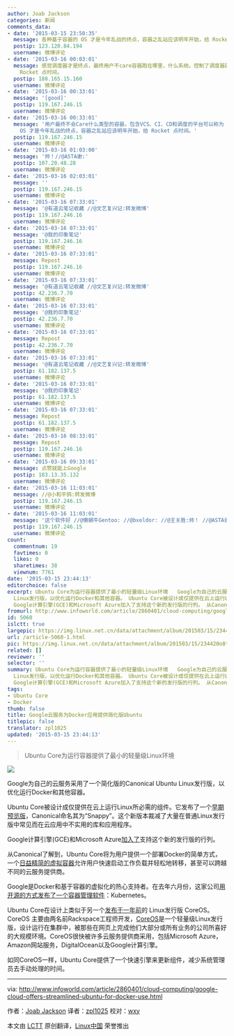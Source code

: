 ```yaml
---
author: Joab Jackson
categories: 新闻
comments_data:
- date: '2015-03-15 23:50:35'
  message: 各种基于容器的 OS 才是今年乱战的终点，容器之乱站应该明年开始，给 Rocket 点时间。
  postip: 123.120.84.194
  username: 微博评论
- date: '2015-03-16 00:03:01'
  message: 感觉调度器才是终点，最终用户不care容器跑在哪里，什么系统。控制了调度器就控制了底层系统//@马全一:各种基于容器的 OS 才是今年乱战的终点，容器之乱站应该明年开始，给
    Rocket 点时间。
  postip: 188.165.15.160
  username: 微博评论
- date: '2015-03-16 00:33:01'
  message: '[good]'
  postip: 119.167.246.15
  username: 微博评论
- date: '2015-03-16 00:33:01'
  message: '用户最终不会Care什么类型的容器，包含VCS、CI、CD和调度的平台可以称为 ContainerOps 平台//@goroutine: 感觉调度器才是终点，最终用户不care容器跑在哪里，什么系统。控制了调度器就控制了底层系统//@马全一:各种基于容器的
    OS 才是今年乱战的终点，容器之乱站应该明年开始，给 Rocket 点时间。'
  postip: 119.167.246.15
  username: 微博评论
- date: '2015-03-16 01:03:00'
  message: '帅！//@ASTA谢:'
  postip: 107.20.48.28
  username: 微博评论
- date: '2015-03-16 02:03:01'
  message: ''
  postip: 119.167.246.15
  username: 微博评论
- date: '2015-03-16 07:33:01'
  message: '@有道云笔记收藏 //@文艺复兴记:转发微博'
  postip: 119.167.246.16
  username: 微博评论
- date: '2015-03-16 07:33:01'
  message: '@我的印象笔记'
  postip: 119.167.246.16
  username: 微博评论
- date: '2015-03-16 07:33:01'
  message: Repost
  postip: 119.167.246.16
  username: 微博评论
- date: '2015-03-16 07:33:01'
  message: '@有道云笔记收藏 //@文艺复兴记:转发微博'
  postip: 42.236.7.70
  username: 微博评论
- date: '2015-03-16 07:33:01'
  message: '@我的印象笔记'
  postip: 42.236.7.70
  username: 微博评论
- date: '2015-03-16 07:33:01'
  message: Repost
  postip: 42.236.7.70
  username: 微博评论
- date: '2015-03-16 07:33:01'
  message: '@有道云笔记收藏 //@文艺复兴记:转发微博'
  postip: 61.182.137.5
  username: 微博评论
- date: '2015-03-16 07:33:01'
  message: '@我的印象笔记'
  postip: 61.182.137.5
  username: 微博评论
- date: '2015-03-16 07:33:01'
  message: Repost
  postip: 61.182.137.5
  username: 微博评论
- date: '2015-03-16 08:33:01'
  message: Repost
  postip: 119.167.246.16
  username: 微博评论
- date: '2015-03-16 09:33:01'
  message: 点赞就能上Google
  postip: 183.13.35.132
  username: 微博评论
- date: '2015-03-16 11:03:01'
  message: //@小和平鸽:转发微博
  postip: 119.167.246.15
  username: 微博评论
- date: '2015-03-16 11:03:01'
  message: '这个软件好 //@懒蜗牛Gentoo: //@bxeldor: //@王关胜:帅！ //@ASTA谢:'
  postip: 119.167.246.15
  username: 微博评论
count:
  commentnum: 19
  favtimes: 0
  likes: 0
  sharetimes: 38
  viewnum: 7761
date: '2015-03-15 23:44:13'
editorchoice: false
excerpt: Ubuntu Core为运行容器提供了最小的轻量级Linux环境   Google为自己的云服务采用了一个简化版的Canonical Ubuntu
  Linux发行版，以优化运行Docker和其他容器。 Ubuntu Core被设计成仅提供在云上运行Linux所必需的组件。它发布了一个早期预览版，Canonical命名其为Snappy。这个新版本裁减了大量在普通Linux发行版中常见而在云应用中不实用的库和应用程序。
  Google计算引擎(GCE)和Microsoft Azure加入了支持这个新的发行版的行列。 从Canonical了解到，Ubuntu Core将为用户提供一个部署Docker的简单方式，一个日益精简的虚拟容器允许用户快速
fromurl: http://www.infoworld.com/article/2860401/cloud-computing/google-cloud-offers-streamlined-ubuntu-for-docker-use.html
id: 5060
islctt: true
largepic: https://img.linux.net.cn/data/attachment/album/201503/15/234420o8tm88aa9atg85gh.png
url: /article-5060-1.html
pic: https://img.linux.net.cn/data/attachment/album/201503/15/234420o8tm88aa9atg85gh.png.thumb.jpg
related: []
reviewer: ''
selector: ''
summary: Ubuntu Core为运行容器提供了最小的轻量级Linux环境   Google为自己的云服务采用了一个简化版的Canonical Ubuntu
  Linux发行版，以优化运行Docker和其他容器。 Ubuntu Core被设计成仅提供在云上运行Linux所必需的组件。它发布了一个早期预览版，Canonical命名其为Snappy。这个新版本裁减了大量在普通Linux发行版中常见而在云应用中不实用的库和应用程序。
  Google计算引擎(GCE)和Microsoft Azure加入了支持这个新的发行版的行列。 从Canonical了解到，Ubuntu Core将为用户提供一个部署Docker的简单方式，一个日益精简的虚拟容器允许用户快速
tags:
- Ubuntu Core
- Docker
thumb: false
title: Google云服务为Docker应用提供简化版Ubuntu
titlepic: false
translator: zpl1025
updated: '2015-03-15 23:44:13'
---
```



> 
> Ubuntu Core为运行容器提供了最小的轻量级Linux环境
> 
> 
> 


![](/data/attachment/album/201503/15/234420o8tm88aa9atg85gh.png)


Google为自己的云服务采用了一个简化版的Canonical Ubuntu Linux发行版，以优化运行Docker和其他容器。


Ubuntu Core被设计成仅提供在云上运行Linux所必需的组件。它发布了一个[早期预览版](http://www.ubuntu.com/cloud/tools/snappy)，Canonical命名其为“Snappy”。这个新版本裁减了大量在普通Linux发行版中常见而在云应用中不实用的库和应用程序。


Google计算引擎(GCE)和Microsoft Azure[加入了](http://www.ubuntu.com/cloud/tools/snappy)支持这个新的发行版的行列。


从Canonical了解到，Ubuntu Core将为用户提供一个部署Docker的简单方式，一个[日益精简的虚拟容器](http://www.ubuntu.com/cloud/tools/snappy)允许用户快速启动工作负载并轻松地转移，甚至可以跨越不同的云服务提供商。


Google是Docker和基于容器的虚拟化的热心支持者。在去年六月份，这家公司[用开源的方式发布了一个容器管理软件](http://www.itworld.com/article/2695383/open-source-tools/docker-all-geared-up-for-the-enterprise.html)：Kubernetes。


Ubuntu Core在设计上类似于另一个[发布于一年前](http://www.itworld.com/article/2696116/open-source-tools/coreos-linux-does-away-with-the-upgrade-cycle.html)的 Linux发行版 CoreOS。CoreOS 主要由两名前Rackspace工程师开发，[CoreOS](https://coreos.com/using-coreos/)是一个轻量级Linux发行版，设计运行在集群中，被那些在网页上完成他们大部分或所有业务的公司所喜好的大规模环境。CoreOS很快被许多云服务提供商采用，包括Microsoft Azure，Amazon网站服务，DigitalOcean以及Google计算引擎。


如同CoreOS一样，Ubuntu Core提供了一个快速引擎来更新组件，减少系统管理员去手动处理的时间。




---


via: <http://www.infoworld.com/article/2860401/cloud-computing/google-cloud-offers-streamlined-ubuntu-for-docker-use.html>


作者：[Joab Jackson](http://www.infoworld.com/author/Joab-Jackson/) 译者：[zpl1025](https://github.com/zpl1025) 校对：[wxy](https://github.com/wxy)


本文由 [LCTT](https://github.com/LCTT/TranslateProject) 原创翻译，[Linux中国](http://linux.cn/) 荣誉推出